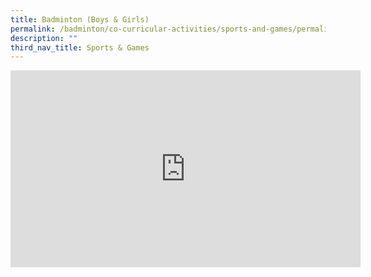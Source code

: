 ```yaml
---
title: Badminton (Boys & Girls)
permalink: /badminton/co-curricular-activities/sports-and-games/permalink/
description: ""
third_nav_title: Sports & Games
---
```


<iframe width="560" height="315" src="https://www.youtube.com/embed/3aPqUfJOvhQ" title="YouTube video player" frameborder="0" allow="accelerometer; autoplay; clipboard-write; encrypted-media; gyroscope; picture-in-picture" allowfullscreen></iframe>
